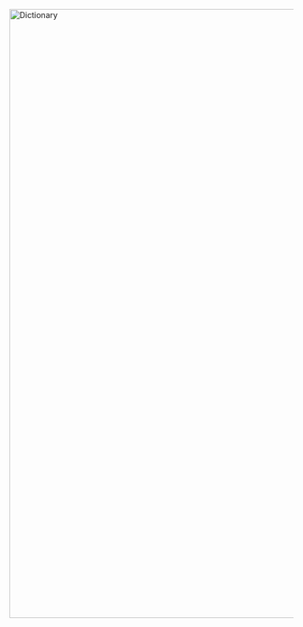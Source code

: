 <a href="https://github.com/pekeramazan/Dictionary"><img src="https://github.com/pekeramazan/Dictionary/dictionary-showcase.png" alt="Dictionary"  width="1920" height="1080" /></a>
